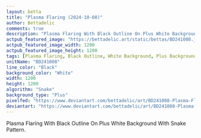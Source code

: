 ```yaml
---
layout: betta
title: "Plasma Flaring (2024-10-08)"
author: Bettadelic
comments: true
description: "Plasma Flaring With Black Outline On Plus White Background With Snake Pattern."
actpub_featured_image: "https://bettadelic.art/static/bettas/BD241008.jpg"
actpub_featured_image_width: 1200
actpub_featured_image_height: 1200
tags: [Plasma Flaring, Black Outline, White Background, Plus Background Pattern, Snake Pattern, October 2024]
unitName: "BD241008"
line_color: "Black"
background_color: "White"
width: 1200
height: 1200
algorithm: "Snake"
background_type: "Plus"
pixelfed: "https://www.deviantart.com/bettadelic/art/BD241008-Plasma-Flaring-2024-10-08-1107964509"
deviantart: "https://www.deviantart.com/bettadelic/art/BD241008-Plasma-Flaring-2024-10-08-1107964509"
---
```


Plasma Flaring With Black Outline On Plus White Background With Snake Pattern.
